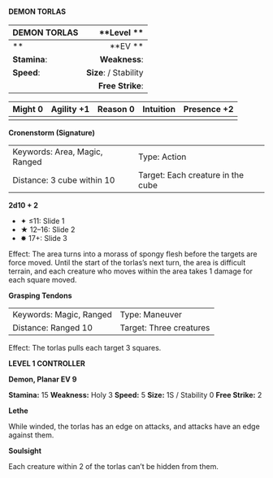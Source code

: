 #### DEMON TORLAS

| DEMON TORLAS |        \*\*Level  \*\* |
| :----------- | ---------------------: |
| \*\*         |            \*\*EV \*\* |
| **Stamina**: |          **Weakness**: |
| **Speed**:   | **Size**:  / Stability |
|              |       **Free Strike**: |

| **Might** 0 | **Agility** +1 | **Reason** 0 | **Intuition** | **Presence** +2 |
| ----------- | -------------- | ------------ | ------------- | --------------- |
|             |                |              |               |                 |

**Cronenstorm (Signature)**

|                               |                                   |
| :---------------------------- | :-------------------------------- |
| Keywords: Area, Magic, Ranged | Type: Action                      |
| Distance: 3 cube within 10    | Target: Each creature in the cube |

**2d10 + 2**

- ✦ ≤11: Slide 1
- ★ 12–16: Slide 2
- ✸ 17+: Slide 3

Effect: The area turns into a morass of spongy flesh before the targets are force moved. Until the start of the torlas’s next turn, the area is difficult terrain, and each creature who moves within the area takes 1 damage for each square moved.

**Grasping Tendons**

|                         |                         |
| :---------------------- | :---------------------- |
| Keywords: Magic, Ranged | Type: Maneuver          |
| Distance: Ranged 10     | Target: Three creatures |

Effect: The torlas pulls each target 3 squares.

**LEVEL 1 CONTROLLER**

**Demon, Planar EV 9**

**Stamina:** 15 **Weakness:** Holy 3 **Speed:** 5 **Size:** 1S / Stability 0 **Free Strike:** 2

**Lethe**

While winded, the torlas has an edge on attacks, and attacks have an edge against them.

**Soulsight**

Each creature within 2 of the torlas can’t be hidden from them.
